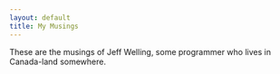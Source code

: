 ```yaml
---
layout: default
title: My Musings
---
```


These are the musings of Jeff Welling, some programmer who lives in Canada-land somewhere.

